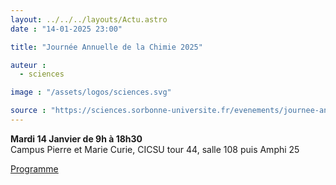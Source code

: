 ```yaml
---
layout: ../../../layouts/Actu.astro
date : "14-01-2025 23:00"

title: "Journée Annuelle de la Chimie 2025"

auteur :
  - sciences

image : "/assets/logos/sciences.svg"

source : "https://sciences.sorbonne-universite.fr/evenements/journee-annuelle-de-la-chimie-2025"
---
```


__Mardi 14 Janvier de 9h à 18h30__  
Campus Pierre et Marie Curie, CICSU tour 44, salle 108 puis Amphi 25  

[Programme](https://sciences.sorbonne-universite.fr/sites/default/files/media/2025-01/JAC%202025%20-%20programme.pdf)


